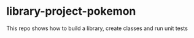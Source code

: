 # library-project-pokemon
This repo shows how to build a library, create classes and run unit tests
